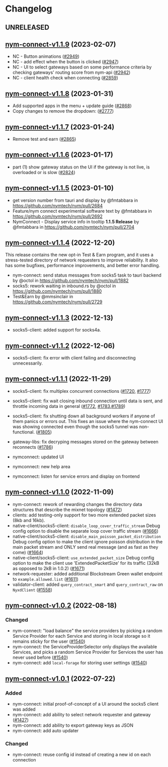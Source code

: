 # Changelog

## UNRELEASED

## [nym-connect-v1.1.9](https://github.com/nymtech/nym/tree/nym-connect-v1.1.9) (2023-02-07)

- NC - Button animations ([#2949])
- NC - add effect when the button is clicked ([#2947])
- NC - UI to select gateways based on some performance criteria by checking gateways' routing score from nym-api ([#2942])
- NC - client health check when connecting ([#2859])

[#2949]: https://github.com/nymtech/nym/issues/2949
[#2947]: https://github.com/nymtech/nym/issues/2947
[#2942]: https://github.com/nymtech/nym/issues/2942
[#2859]: https://github.com/nymtech/nym/issues/2859

## [nym-connect-v1.1.8](https://github.com/nymtech/nym/tree/nym-connect-v1.1.8) (2023-01-31)

- Add supported apps in the menu + update guide ([#2868])
- Copy changes to remove the dropdown: ([#2777])

[#2868]: https://github.com/nymtech/nym/issues/2868
[#2777]: https://github.com/nymtech/nym/issues/2777

## [nym-connect-v1.1.7](https://github.com/nymtech/nym/tree/nym-connect-v1.1.7) (2023-01-24)

- Remove test and earn ([#2865])

[#2865]: https://github.com/nymtech/nym/issue/2865

## [nym-connect-v1.1.6](https://github.com/nymtech/nym/tree/nym-connect-v1.1.6) (2023-01-17)

- part (1) show gateway status on the UI if the gateway is not live, is overloaded or is slow ([#2824])

[#2824]: https://github.com/nymtech/nym/pull/2824

## [nym-connect-v1.1.5](https://github.com/nymtech/nym/tree/nym-connect-v1.1.5) (2023-01-10)

- get version number from tauri and display by @fmtabbara in https://github.com/nymtech/nym/pull/2684
- Feature/nym connect experimental software text by @fmtabbara in https://github.com/nymtech/nym/pull/2692
- NymConnect - Display service info in tooltip **1.1.5 Release** by @fmtabbara in https://github.com/nymtech/nym/pull/2704

## [nym-connect-v1.1.4](https://github.com/nymtech/nym/tree/nym-connect-v1.1.4) (2022-12-20)

This release contains the new opt-in Test & Earn program, and it uses a stress-tested directory of network requesters to improve reliability. It also has some bugfixes, performance improvements, and better error handling.

- nym-connect: send status messages from socks5 task to tauri backend by @octol in https://github.com/nymtech/nym/pull/1882
- socks5: rework waiting in inbound.rs by @octol in https://github.com/nymtech/nym/pull/1880
- Test&Earn by @mmsinclair in https://github.com/nymtech/nym/pull/2729

## [nym-connect-v1.1.3](https://github.com/nymtech/nym/tree/nym-connect-v1.1.3) (2022-12-13)

- socks5-client: added support for socks4a.

## [nym-connect-v1.1.2](https://github.com/nymtech/nym/tree/nym-connect-v1.1.2) (2022-12-06)

- socks5-client: fix error with client failing and disconnecting unnecessarily.

## [nym-connect-v1.1.1](https://github.com/nymtech/nym/tree/nym-connect-v1.1.1) (2022-11-29)

- socks5-client: fix multiplex concurrent connections ([#1720], [#1777])
- socks5-client: fix wait closing inbound connection until data is sent, and throttle incoming data in general ([#1772], [#1783],[#1789])
- socks5-client: fix shutting down all background workers if anyone of them panics or errors out. This fixes an issue where the nym-connect UI was showing connected even though the socks5 tunnel was non-functional. ([#1805])
- gateway-libs: fix decryping messages stored on the gateway between reconnects ([#1786])

- nymconnect: updated UI
- nymconnect: new help area
- nymconnect: listen for service errors and display on frontend

[#1720]: https://github.com/nymtech/nym/pull/1720
[#1772]: https://github.com/nymtech/nym/pull/1772
[#1777]: https://github.com/nymtech/nym/pull/1777
[#1783]: https://github.com/nymtech/nym/pull/1783
[#1786]: https://github.com/nymtech/nym/pull/1786
[#1789]: https://github.com/nymtech/nym/pull/1789
[#1805]: https://github.com/nymtech/nym/pull/1805

## [nym-connect-v1.1.0](https://github.com/nymtech/nym/tree/nym-connect-v1.1.0) (2022-11-09)

- nym-connect: rework of rewarding changes the directory data structures that describe the mixnet topology ([#1472])
- clients: add testing-only support for two more extended packet sizes (8kb and 16kb).
- native-client/socks5-client: `disable_loop_cover_traffic_stream` Debug config option to disable the separate loop cover traffic stream ([#1666])
- native-client/socks5-client: `disable_main_poisson_packet_distribution` Debug config option to make the client ignore poisson distribution in the main packet stream and ONLY send real message (and as fast as they come) ([#1664])
- native-client/socks5-client: `use_extended_packet_size` Debug config option to make the client use 'ExtendedPacketSize' for its traffic (32kB as opposed to 2kB in 1.0.2) ([#1671])
- network-requester: added additional Blockstream Green wallet endpoint to `example.allowed.list` ([#1611])
- validator-client: added `query_contract_smart` and `query_contract_raw` on `NyxdClient` ([#1558])

[#1472]: https://github.com/nymtech/nym/pull/1472
[#1558]: https://github.com/nymtech/nym/pull/1558
[#1611]: https://github.com/nymtech/nym/pull/1611
[#1664]: https://github.com/nymtech/nym/pull/1664
[#1666]: https://github.com/nymtech/nym/pull/1666
[#1671]: https://github.com/nymtech/nym/pull/1671

## [nym-connect-v1.0.2](https://github.com/nymtech/nym/tree/nym-connect-v1.0.2) (2022-08-18)

### Changed

- nym-connect: "load balance" the service providers by picking a random Service Provider for each Service and storing in local storage so it remains sticky for the user ([#1540])
- nym-connect: the ServiceProviderSelector only displays the available Services, and picks a random Service Provider for Services the user has never used before ([#1540])
- nym-connect: add `local-forage` for storing user settings ([#1540])

[#1540]: https://github.com/nymtech/nym/pull/1540

## [nym-connect-v1.0.1](https://github.com/nymtech/nym/tree/nym-connect-v1.0.1) (2022-07-22)

### Added

- nym-connect: initial proof-of-concept of a UI around the socks5 client was added
- nym-connect: add ability to select network requester and gateway ([#1427])
- nym-connect: add ability to export gateway keys as JSON
- nym-connect: add auto updater

### Changed

- nym-connect: reuse config id instead of creating a new id on each connection

[#1427]: https://github.com/nymtech/nym/pull/1427
